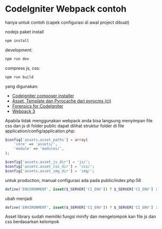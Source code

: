 # CodeIgniter Webpack contoh

hanya untuk contoh (capek configurasi di awal project dibuat)

nodejs paket install
```sh
npm install
```

development:
```sh
npm run dev
```
compress js, css:
```sh
npm run build
```


yang digunakan:
- [Codeigniter composer installer](https://github.com/kenjis/codeigniter-composer-installer)
- [Asset, Template dan Pyrocache dari pyrocms (ci)](https://github.com/pyrocms/pyrocms/tree/2.2/master)
- [Forensics for CodeIgniter](https://github.com/lonnieezell/codeigniter-forensics)
- [Webpack 3](https://webpack.js.org)

Apabila tidak menggunakan webpack anda bisa langsung menyimpan file css dan js di folder public
dapat dilihat struktur folder di file application/config/application.php:
```php
$config['assets.asset_paths'] = array(
    'core' => 'assets/',
    'module' => 'modules/',
);

$config['assets.asset_js_dir'] = 'js/';
$config['assets.asset_css_dir'] = 'css/';
$config['assets.asset_img_dir'] = 'img/';
```

untuk production, manual configurasi ada pada public/index.php:56   
```php
define('ENVIRONMENT', isset($_SERVER['CI_ENV']) ? $_SERVER['CI_ENV'] : 'development');
```
ubah menjadi
```php
define('ENVIRONMENT', isset($_SERVER['CI_ENV']) ? $_SERVER['CI_ENV'] : 'production');
```

Asset library sudah memiliki fungsi minify dan mengelompok kan file js dan css berdasarkan kelompok
